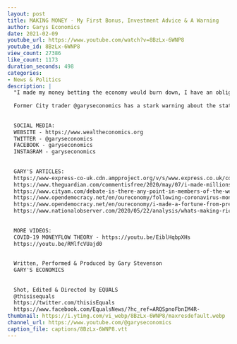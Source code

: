 ```yaml
---
layout: post
title: MAKING MONEY - My First Bonus, Investment Advice & A Warning
author: Garys Economics
date: 2021-02-09
youtube_url: https://www.youtube.com/watch?v=8BzLx-6WNP8
youtube_id: 8BzLx-6WNP8
view_count: 27386
like_count: 1173
duration_seconds: 498
categories:
- News & Politics
description: |
  "I made my money betting the economy would burn down, I have an obligation to tell people - this economy is going to break."
  
  Former City trader @garyseconomics has a stark warning about the state of the UK economy.
  
  
  SOCIAL MEDIA:
  WEBSITE - https://www.wealtheconomics.org
  TWITTER - @garyseconomics
  FACEBOOK - garyseconomics
  INSTAGRAM - garyseconomics
  
  
  GARY'S ARTICLES:
  https://www-express-co-uk.cdn.ampproject.org/v/s/www.express.co.uk/comment/expresscomment/1310681/coronavirus-crisis-higher-taxes-open-letter-government/amp?amp_js_v=a3&amp_gsa=1&usqp=mq331AQIKAGwASDYAQE%3D#aoh=15953698215440&referrer=https%3A%2F%2Fwww.google.com&amp_tf=From%20%251%24s&ampshare=https%3A%2F%2Fwww.express.co.uk%2Fcomment%2Fexpresscomment%2F1310681%2Fcoronavirus-crisis-higher-taxes-open-letter-government
  https://www.theguardian.com/commentisfree/2020/may/07/i-made-millions-last-debt-crisis-rich-win-coronavirus-fair-tax?utm_term=Autofeed&CMP=twt_gu&utm_medium&utm_source=Twitter#Echobox=1588851954
  https://www.cityam.com/debate-is-there-any-point-in-members-of-the-wealthy-elite-calling-for-higher-taxes-in-response-to-covid-19/
  https://www.opendemocracy.net/en/oureconomy/following-coronavirus-money-trail/
  https://www.opendemocracy.net/en/oureconomy/i-made-a-fortune-from-predicting-the-last-crisis-i-fear-for-whats-about-to-unfold/
  https://www.nationalobserver.com/2020/05/22/analysis/whats-making-rich-stupidly-richer?fbclid=IwAR0cV436I5FEzNvpDp2WKqMho5-2rmYJnfef7T6vzYw_pyNy5usoeArTLWg
  
  
  MORE VIDEOS:
  COVID-19 MONEYFLOW THEORY - https://youtu.be/EiblHqbpXHs
  https://youtu.be/RMlfcVUajd0
  
  
  Written, Performed & Produced by Gary Stevenson
  GARY'S ECONOMICS
  
  
  Shot, Edited & Directed by EQUALS
  @thisisequals
  https://twitter.com/thisisEquals
  https://www.facebook.com/EqualsNews/?hc_ref=ARQSpnoFbnIM4R-
thumbnail: https://i.ytimg.com/vi_webp/8BzLx-6WNP8/maxresdefault.webp
channel_url: https://www.youtube.com/@garyseconomics
caption_file: captions/8BzLx-6WNP8.vtt
---
```

